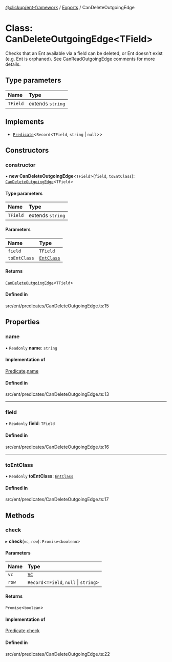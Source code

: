 [@clickup/ent-framework](../README.md) / [Exports](../modules.md) / CanDeleteOutgoingEdge

# Class: CanDeleteOutgoingEdge\<TField\>

Checks that an Ent available via a field can be deleted, or Ent doesn't exist
(e.g. Ent is orphaned). See CanReadOutgoingEdge comments for more details.

## Type parameters

| Name | Type |
| :------ | :------ |
| `TField` | extends `string` |

## Implements

- [`Predicate`](../interfaces/Predicate.md)\<`Record`\<`TField`, `string` \| ``null``\>\>

## Constructors

### constructor

• **new CanDeleteOutgoingEdge**\<`TField`\>(`field`, `toEntClass`): [`CanDeleteOutgoingEdge`](CanDeleteOutgoingEdge.md)\<`TField`\>

#### Type parameters

| Name | Type |
| :------ | :------ |
| `TField` | extends `string` |

#### Parameters

| Name | Type |
| :------ | :------ |
| `field` | `TField` |
| `toEntClass` | [`EntClass`](../modules.md#entclass) |

#### Returns

[`CanDeleteOutgoingEdge`](CanDeleteOutgoingEdge.md)\<`TField`\>

#### Defined in

src/ent/predicates/CanDeleteOutgoingEdge.ts:15

## Properties

### name

• `Readonly` **name**: `string`

#### Implementation of

[Predicate](../interfaces/Predicate.md).[name](../interfaces/Predicate.md#name)

#### Defined in

src/ent/predicates/CanDeleteOutgoingEdge.ts:13

___

### field

• `Readonly` **field**: `TField`

#### Defined in

src/ent/predicates/CanDeleteOutgoingEdge.ts:16

___

### toEntClass

• `Readonly` **toEntClass**: [`EntClass`](../modules.md#entclass)

#### Defined in

src/ent/predicates/CanDeleteOutgoingEdge.ts:17

## Methods

### check

▸ **check**(`vc`, `row`): `Promise`\<`boolean`\>

#### Parameters

| Name | Type |
| :------ | :------ |
| `vc` | [`VC`](VC.md) |
| `row` | `Record`\<`TField`, ``null`` \| `string`\> |

#### Returns

`Promise`\<`boolean`\>

#### Implementation of

[Predicate](../interfaces/Predicate.md).[check](../interfaces/Predicate.md#check)

#### Defined in

src/ent/predicates/CanDeleteOutgoingEdge.ts:22
